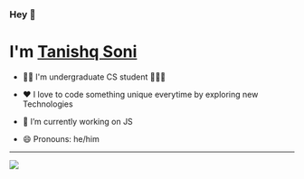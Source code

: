 ### Hey 👋
# I'm [**Tanishq Soni**](https://tanishq.me)

- 👨‍🎓  I'm undergraduate CS student  👨🏻‍💻

- ❤️ I love to code something unique everytime by exploring new Technologies

- 🔭 I’m currently working on JS

- 😄 Pronouns: he/him

<hr>
<img src="https://komarev.com/ghpvc/?username=tanishq-soni&color=50d9eb&label=Profile+views" /> 



